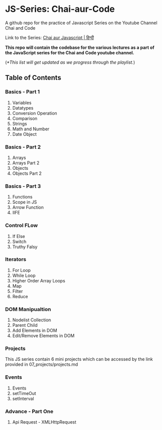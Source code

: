 # JS-Series: Chai-aur-Code
A github repo for the practice of Javascript Series on the Youtube Channel Chai and Code

Link to the Series:
[Chai aur Javascript | हिन्दी](https://youtube.com/playlist?list=PLu71SKxNbfoBuX3f4EOACle2y-tRC5Q37&si=B5uD84Cl5pMAmvYe)

**This repo will contain the codebase for the various lectures as a part of the JavaScript series for the Chai and Code youtube channel.**

(_*This list will get updated as we progress through the playlist._)

## Table of Contents
### Basics - Part 1
1. Variables
2. Datatypes
3. Conversion Operation
4. Comparison
5. Strings
6. Math and Number
7. Date Object

### Basics - Part 2
1. Arrays
2. Arrays Part 2 
3. Objects
4. Objects Part 2

### Basics - Part 3
1. Functions
2. Scope in JS
3. Arrow Function
4. IIFE

### Control FLow
1. If Else
2. Switch
3. Truthy Falsy

### Iterators
1. For Loop
2. While Loop
3. Higher Order Array Loops
4. Map
5. Filter
6. Reduce

### DOM Manipualtion
1. Nodelist Collection
2. Parent Child 
3. Add Elements in DOM
4. Edit/Remove Elements in DOM

### Projects
This JS series contain 6 mini projects which can be accessed by the link provided in 07_projects/projects.md

### Events
1. Events
2. setTimeOut
3. setInterval

### Advance - Part One
1. Api Request - XMLHttpRequest
